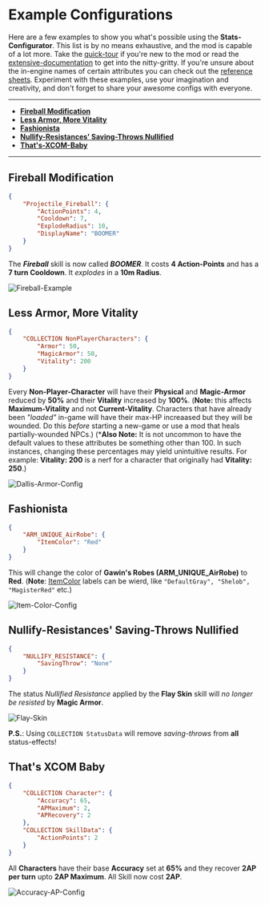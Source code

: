 # Example Configurations

Here are a few examples to show you what's possible using the **Stats-Configurator**. This list is by no means exhaustive, and the mod is capable of a lot more. Take the [quick-tour](Documentation/QuickTour.md) if you're new to the mod or read the [extensive-documentation](Documentation/Extensive-Documentation.md) to get into the nitty-gritty. If you're unsure about the in-engine names of certain attributes you can check out the [reference sheets](Extensive-Documentation.md#References). Experiment with these examples, use your imagination and creativity, and don't forget to share your awesome configs with everyone.

---

- **[Fireball Modification](#Fireball-Modification)**
- **[Less Armor, More Vitality](#Less-Armor-More-Vitality)**
- **[Fashionista](#Fashionista)**
- **[Nullify-Resistances' Saving-Throws Nullified](#nullify-resistances-saving-throws-nullified)**
- **[That's-XCOM-Baby](#Thats-XCOM-Baby)**

---

## Fireball Modification

```json
{
    "Projectile_Fireball": {
        "ActionPoints": 4,
        "Cooldown": 7,
        "ExplodeRadius": 10,
        "DisplayName": "BOOMER"
    }
}
```

The ***Fireball*** skill is now called ***BOOMER***. It costs **4 Action-Points** and has a **7 turn Cooldown**. It _explodes_ in a **10m Radius**.

![Fireball-Example](https://imgur.com/Vc3NkF8.png)

## Less Armor, More Vitality

```json
{
    "COLLECTION NonPlayerCharacters": {
        "Armor": 50,
        "MagicArmor": 50,
        "Vitality": 200
    }
}
```

Every **Non-Player-Character** will have their **Physical** and **Magic-Armor** reduced by **50%** and their **Vitality** increased by **100%**. (**Note:** this affects **Maximum-Vitality** and not **Current-Vitality**. Characters that have already been _"loaded"_ in-game will have their max-HP increaased but they will be wounded. Do this _before_ starting a new-game or use a mod that heals partially-wounded NPCs.) (***Also Note:** It is not uncommon to have the default values to these attributes be something other than 100. In such instances, changing these percentages may yield unintuitive results. For example: **Vitality: 200** is a nerf for a character that originally had **Vitality: 250**.)

![Dallis-Armor-Config](https://imgur.com/i6uw3Ky.png)

## Fashionista

```json
{
    "ARM_UNIQUE_AirRobe": {
        "ItemColor": "Red"
    }
}
```

This will change the color of **Gawin's Robes (ARM_UNIQUE_AirRobe)** to **Red**. (**Note**: [ItemColor](../References/StatObjectDefinitions.md#ItemColor) labels can be wierd, like `"DefaultGray", "Shelob", "MagisterRed"` etc.)

![Item-Color-Config](https://imgur.com/hvb9DYM.png)

## Nullify-Resistances' Saving-Throws Nullified

```json
{
    "NULLIFY_RESISTANCE": {
        "SavingThrow": "None"
    }
}
```

The status _Nullified Resistance_ applied by the **Flay Skin** skill will _no longer be resisted_ by **Magic Armor**.

![Flay-Skin](https://i.imgur.com/zr4YcAO.png)

**P.S.**: Using `COLLECTION StatusData` will remove _saving-throws_ from **all** status-effects!

## That's XCOM Baby

```json
{
    "COLLECTION Character": {
        "Accuracy": 65,
        "APMaximum": 2,
        "APRecovery": 2
    },
    "COLLECTION SkillData": {
        "ActionPoints": 2
    }
}
```

All **Characters** have their base **Accuracy** set at **65%** and they recover **2AP per turn** upto **2AP Maximum**. All Skill now cost **2AP**.

![Accuracy-AP-Config](https://imgur.com/glX91qP.png)
